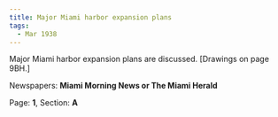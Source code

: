 ```yaml
---  
title: Major Miami harbor expansion plans  
tags:  
  - Mar 1938  
---  
```

  
Major Miami harbor expansion plans are discussed. [Drawings on page 9BH.]  
  
Newspapers: **Miami Morning News or The Miami Herald**  
  
Page: **1**, Section: **A** 
